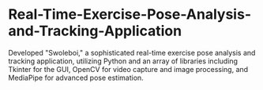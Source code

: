 # Real-Time-Exercise-Pose-Analysis-and-Tracking-Application
Developed "Swoleboi," a sophisticated real-time exercise pose analysis and tracking application, utilizing Python and an array of libraries including Tkinter for the GUI, OpenCV for video capture and image processing, and MediaPipe for advanced pose estimation.
